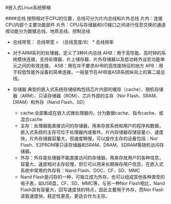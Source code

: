 #嵌入式Linux系统移植

####总线
按照相对于CPU的位置，总线可分为片内总线和片外总线
    片内：连接CPU内部个主要功能部件
    片外：CPU与存储器和I/O接口之间进行信息交换的通道
按功能分为数据总线、地质总线、控制总线

- 总线带宽：
    总线带宽 = （总线宽度/8） *  总线频率


- 对于ARM系列的处理器，定义了3种片内总线
    AHB：用于高性能、高时钟的系统模块连接，支持处理器、片上储存器、片外存储器以及低功耗外设宏功能单元之间的有效连接。
    ASB：用在并不要求AHB的高性能特征的地方
    APB：用于较低性能外设备的简单连接，一般是节在AHB或ASB系统纵向上的第二级总线。

- 存储器
    典型的嵌入式系统存储结构包括芯片内部的缓存（cache）、随机存储器（ARM）、只读存储器（ROM）、芯片外部的主存（Nor Flash、SRAM、DRAM）和外存（Nand Flash、SD）
    - cache:全部集成在嵌入式微处理器内，分为数据cache、指令cache、或混合cache
    - 主存：处理器能直接访问的存储器，用来存放系统和用户的程序和数据，嵌入式系统的主存可位于处理器内或者外，片内存储器存储容量小、速度快，片外存储器容量大，但速度稍慢，可以旋作主存的设备包括：Nor Flash、E2PROM等只读存储器和SRAM、DRAM、SDRAM等随机访问存储器。
    - 外存：外存是处理器不能直接访问的存储器，用来存放用户的各种信息，容量大，速度相对主存较慢，但它可以用来长期保存用户信息，在嵌入式系统中常用的外存有：Nand Flash、DOC、CF、SD、MMC
    - Nand Flash是闪存的一种，可独立成为外存，也可以组成其他各种类型的电子表，如USB盘，CF、SD、MMC等，与另一种Nor Flash相比，Nand Flash具有容量大，回写速度快的特点，因此主要用于外存，而Nor Flash读取速度快，稳定性更高，更适合作为主存。
